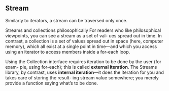 

## Stream
Similarly to iterators, a stream can be traversed only once.

Streams and collections philosophically
For readers who like philosophical viewpoints, you can see a stream as a set of val- ues spread out in time. 
In contrast, a collection is a set of values spread out in space (here, computer memory), 
which all exist at a single point in time—and which you access using an iterator to access members inside a for-each loop.


Using the Collection interface requires iteration to be done by the user (for exam- ple, using for-each); 
this is called **external iteration**. The Streams library, by contrast, uses **internal iteration**—it does the iteration 
for you and takes care of storing the result- ing stream value somewhere; 
you merely provide a function saying what’s to be done.


